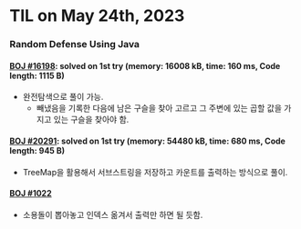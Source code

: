 # **TIL on May 24th, 2023**

### Random Defense Using Java
#### [BOJ #16198](../../../Problem%20Solving/boj/random%20defense/16198-05-24-2023.java): solved on 1st try (memory: 16008 kB, time: 160 ms, Code length: 1115 B)
* 완전탐색으로 풀이 가능.
  - 빼냈음을 기록한 다음에 남은 구슬을 찾아 고르고 그 주변에 있는 곱할 값을 가지고 있는 구슬을 찾아야 함.

#### [BOJ #20291](../../../Problem%20Solving/boj/random%20defense/20291-05-24-2023.java): solved on 1st try (memory: 54480 kB, time: 680 ms, Code length: 945 B)
* TreeMap을 활용해서 서브스트링을 저장하고 카운트를 출력하는 방식으로 풀이.

#### [BOJ #1022](../../../Problem%20Solving/boj/random%20defense/1022-05-24-2023.java)
* 소용돌이 뽑아놓고 인덱스 옮겨서 출력만 하면 될 듯함.